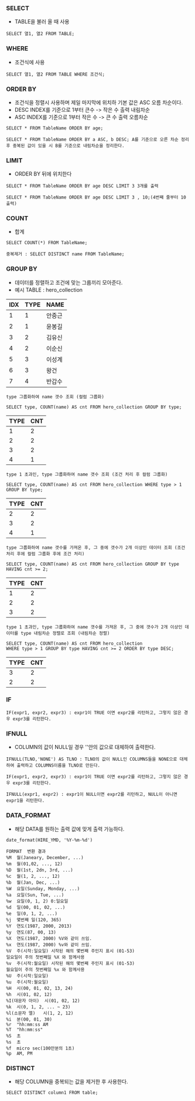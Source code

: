 ### SELECT
- TABLE을 불러 올 때 사용
```
SELECT 열1, 열2 FROM TABLE;
```
### WHERE
- 조건식에 사용
```
SELECT 열1, 열2 FROM TABLE WHERE 조건식;
```
### ORDER BY
- 조건식을 정렬시 사용하며 제일 마지막에 위치하 기본 값은 ASC 오름 차순이다.
- DESC INDEX를 기준으로 1부터 큰수 -> 작은 수 출력 내림차순
- ASC INDEX를 기준으로 1부터 작은 수 -> 큰 수 출력 오름차순
```
SELECT * FROM TableName ORDER BY age;

SELECT * FROM TableName ORDER BY a ASC, b DESC; A를 기준으로 오른 차순 정리 후 중복된 값이 있을 시 B를 기준으로 내림차순을 정리한다.
```
### LIMIT
- ORDER BY 뒤에 위치한다
```
SELECT * FROM TableName ORDER BY age DESC LIMIT 3 3개를 출력

SELECT * FROM TableName ORDER BY age DESC LIMIT 3 , 10;(4번째 줄부터 10 출력)
```
### COUNT
- 합계
```
SELECT COUNT(*) FROM TableName;

중복제거 : SELECT DISTINCT name FROM TableName;
```
### GROUP BY
- 데이터를 정렬하고 조건에 맞는 그룹끼리 모아준다.
- 예시 TABLE : hero_collection

|IDX|TYPE|NAME|
|------|---|---|
|1|1|안중근|
|2|1|윤봉길|
|3|2|김유신|
|4|2|이순신|
|5|3|이성계|
|6|3|왕건|
|7|4|반갑수|

```
type 그룹화하여 name 갯수 조회 (컬럼 그룹화)

SELECT type, COUNT(name) AS cnt FROM hero_collection GROUP BY type;
```

|TYPE|CNT|
|------|---|
|1|2|
|2|2|
|3|2|
|4|1|

```
type 1 초과인, type 그룹화하여 name 갯수 조회 (조건 처리 후 컬럼 그룹화)

SELECT type, COUNT(name) AS cnt FROM hero_collection WHERE type > 1 GROUP BY type;
```
|TYPE|CNT|
|------|---|
|2|2|
|3|2|
|4|1|

```
type 그룹화하여 name 갯수를 가져온 후, 그 중에 갯수가 2개 이상인 데이터 조회 (조건 처리 후에 컬럼 그룹화 후에 조건 처리)

SELECT type, COUNT(name) AS cnt FROM hero_collection GROUP BY type HAVING cnt >= 2;
```

|TYPE|CNT|
|------|---|
|1|2|
|2|2|
|3|2|

```
type 1 초과인, type 그룹화하여 name 갯수를 가져온 후, 그 중에 갯수가 2개 이상인 데이터를 type 내림차순 정렬로 조회 (내림차순 정렬)

SELECT type, COUNT(name) AS cnt FROM hero_collection
WHERE type > 1 GROUP BY type HAVING cnt >= 2 ORDER BY type DESC;
```

|TYPE|CNT|
|------|---|
|3|2|
|2|2|

### IF
```
IF(expr1, expr2, expr3) : expr1이 TRUE 이면 expr2를 리턴하고, 그렇지 않은 경우 expr3를 리턴한다.
```
### IFNULL
- COLUMN의 값이 NULL일 경우 ''안의 값으로 대체하여 출력한다.
```
IFNULL(TLNO,'NONE') AS TLNO : TLNO의 값이 NULL인 COLUMNS들을 NONE으로 대체하여 출력하고 COLUMNS이름을 TLNO로 만든다.

IF(expr1, expr2, expr3) : expr1이 TRUE 이면 expr2를 리턴하고, 그렇지 않은 경우 expr3를 리턴한다.

IFNULL(expr1, expr2) : expr1이 NULL이면 expr2를 리턴하고, NULL이 아니면 expr1을 리턴한다.
```
### DATA_FORMAT
- 해당 DATA를 원하는 출력 값에 맞게 출력 가능하다.
```
date_format(HIRE_YMD, '%Y-%m-%d')

FORMAT	변환 결과
%M	월(Janeary, December, ...)
%m	월(01,02, ..., 12)
%D	월(1st, 2dn, 3rd, ...)
%c	월(1, 2, ..., 12)
%b	월(Jan, Dec, ...)
%W	요일(Sunday, Monday, ...)
%a	요일(Sun, Tue, ...)
%w	요일(0, 1, 2) 0:일요일
%d	일(00, 01, 02, ...)
%e	일(0, 1, 2, ...)
%j	몇번째 일(120, 365)
%Y	연도(1987, 2000, 2013)
%y	연도(87, 00, 13)
%X	연도(1987, 2000) %V와 같이 쓰임.
%x	연도(1987, 2000) %v와 같이 쓰임.
%V	주(시작:일요일) 시작된 해의 몇번째 주인지 표시 (01-53)
일요일이 주의 첫번째일 %X 와 함께사용
%v	주(시작:월요일) 시작된 해의 몇번째 주인지 표시 (01-53)
월요일이 주의 첫번째일 %x 와 함께사용
%U	주(시작:일요일)
%u	주(시작:월요일)
%H	시(00, 01, 02, 13, 24)
%h	시(01, 02, 12)
%I(대문자 아이)	시(01, 02, 12)
%k	시(0, 1, 2, ... ~ 23)
%l(소문자 엘)	시(1, 2, 12)
%i	분(00, 01, 30)
%r	"hh:mm:ss AM
%T	"hh:mm:ss"
%S	초
%s	초
%f	micro sec(100만분의 1초)
%p	AM, PM
```
### DISTINCT
- 해당 COLUMN을 중복되는 값을 제거한 후 사용한다.
```
SELECT DISTINCT column1 FROM table;
```
